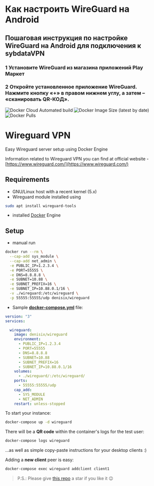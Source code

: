 # Как настроить WireGuard на Android
## Пошаговая инструкция по настройке WireGuard на Android для подключения к sybdataVPN
### 1 Установите WireGuard из магазина приложений Play Маркет 
### 2 Откройте установленное приложение WireGuard. Нажмите кнопку «+» в правом нижнем углу, а затем – «сканировать QR-КОД». 

![Docker Cloud Automated build](https://img.shields.io/docker/cloud/automated/denisix/wireguard?style=flat-square)
![Docker Image Size (latest by date)](https://img.shields.io/docker/image-size/denisix/wireguard?style=flat-square)
![Docker Pulls](https://img.shields.io/docker/pulls/denisix/wireguard?style=flat-square)

# Wireguard VPN

Easy Wireguard server setup using Docker Engine

Information related to Wireguard VPN you can find at official website - [https://www.wireguard.com/](https://www.wireguard.com/)

## Requirements

- GNU/Linux host with a recent kernel (5.x)
- Wireguard module installed using

```sh
sudo apt install wireguard-tools
```

- installed [Docker](https://docs.docker.com/engine/install/) Engine

## Setup

- manual run

```sh
docker run --rm \
  --cap-add sys_module \
  --cap-add net_admin \
  -e PUBLIC_IP=1.2.3.4 \
  -e PORT=55555 \
  -e DNS=8.8.8.8 \
  -e SUBNET=10.88 \
  -e SUBNET_PREFIX=16 \
  -e SUBNET_IP=10.88.0.1/16 \
  -v ./wireguard:/etc/wireguard \
  -p 55555:55555/udp denisix/wireguard
```

- Sample **[docker-compose.yml](https://raw.githubusercontent.com/denisix/wireguard/main/docker-compose.yml)** file:

```docker-compose.yml
version: "3"
services:

  wireguard:
    image: denisix/wireguard
    environment:
      - PUBLIC_IP=1.2.3.4
      - PORT=55555
      - DNS=8.8.8.8
      - SUBNET=10.88
      - SUBNET_PREFIX=16
      - SUBNET_IP=10.88.0.1/16
    volumes:
      - ./wireguard/:/etc/wireguard/
    ports:
      - 55555:55555/udp
    cap_add:
      - SYS_MODULE
      - NET_ADMIN
    restart: unless-stopped
```

To start your instance:

```sh
docker-compose up -d wireguard
```

There will be a **QR code** within the container's logs for the test user:

```sh
docker-compose logs wireguard
```

...as well as simple copy-paste instructions for your desktop clients :)

Adding a **new client** peer is easy:

```sh
docker-compose exec wireguard addclient client1
```

> P.S.: Please give [this repo](https://github.com/denisix/wireguard) a star if you like it :wink:
